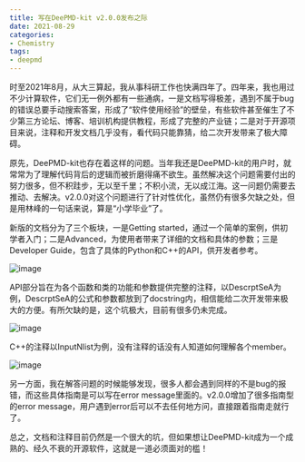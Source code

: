 ```yaml
---
title: 写在DeePMD-kit v2.0.0发布之际
date: 2021-08-29
categories:
- Chemistry
tags:
- deepmd
---
```

时至2021年8月，从大三算起，我从事科研工作也快满四年了。四年来，我也用过不少计算软件，它们无一例外都有一些通病，一是文档写得极差，遇到不属于bug的错误总要手动搜索答案，形成了“软件使用经验”的壁垒，有些软件甚至催生了不少第三方论坛、博客、培训机构提供教程，形成了完整的产业链；二是对于开源项目来说，注释和开发文档几乎没有，看代码只能靠猜，给二次开发带来了极大障碍。

原先，DeePMD-kit也存在着这样的问题。当年我还是DeePMD-kit的用户时，就常常为了理解代码背后的逻辑而被折磨得痛不欲生。虽然解决这个问题需要付出的努力很多，但不积跬步，无以至千里；不积小流，无以成江海。这一问题仍需要去推动、去解决。v2.0.0对这个问题进行了针对性优化，虽然仍有很多欠缺之处，但是用林峰的一句话来说，算是“小学毕业”了。
<!--more-->

新版的文档分为了三个板块，一是Getting started，通过一个简单的案例，供初学者入门；二是Advanced，为使用者带来了详细的文档和具体的参数；三是Developer Guide，包含了具体的Python和C++的API，供开发者参考。

![image](https://user-images.githubusercontent.com/9496702/131286982-1db84e09-7d87-4226-a8e1-fa51c981b107.png)

API部分旨在为各个函数和类的功能和参数提供完整的注释，以DescrptSeA为例，DescrptSeA的公式和参数都放到了docstring内，相信能给二次开发带来极大的方便。有所欠缺的是，这个坑极大，目前有很多仍未完成。

![image](https://user-images.githubusercontent.com/9496702/131286994-66e08daf-86b9-4bdb-9917-70e3d3dd0e2d.png)

C++的注释以InputNlist为例，没有注释的话没有人知道如何理解各个member。

![image](https://user-images.githubusercontent.com/9496702/131287006-05f31d44-310f-40b4-b73c-5582aa790dca.png)

另一方面，我在解答问题的时候能够发现，很多人都会遇到同样的不是bug的报错，而这些具体指南是可以写在error message里面的。v2.0.0增加了很多指南型的error message，用户遇到error后可以不去任何地方问，直接跟着指南走就行了。

总之，文档和注释目前仍然是一个很大的坑，但如果想让DeePMD-kit成为一个成熟的、经久不衰的开源软件，这就是一道必须面对的槛！

